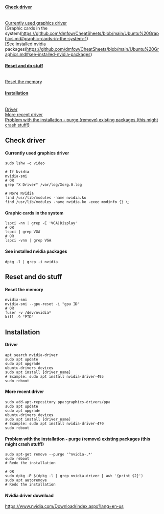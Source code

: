 #### [Check driver](https://github.com/dmfow/CheatSheets/blob/main/Ubuntu%20Graphics.md#check-driver-1)
<br>[Currently used graphics driver](https://github.com/dmfow/CheatSheets/blob/main/Ubuntu%20Graphics.md#currently-used-graphics-driver-1)
<br>[Graphic cards in the system(https://github.com/dmfow/CheatSheets/blob/main/Ubuntu%20Graphics.md#graphic-cards-in-the-system-1)
<br>[See installed nvidia packages(https://github.com/dmfow/CheatSheets/blob/main/Ubuntu%20Graphics.md#see-installed-nvidia-packages)
<br>
#### [Reset and do stuff](https://github.com/dmfow/CheatSheets/blob/main/Ubuntu%20Graphics.md#reset-and-do-stuff-1)
<br>[Reset the memory](https://github.com/dmfow/CheatSheets/blob/main/Ubuntu%20Graphics.md#reset-the-memory)
<br>
#### [Installation](https://github.com/dmfow/CheatSheets/blob/main/Ubuntu%20Graphics.md#installation-1)
<br>[Driver](https://github.com/dmfow/CheatSheets/blob/main/Ubuntu%20Graphics.md#driver)
<br>[More recent driver]()
<br>[Problem with the installation - purge (remove) existing packages (this might crash stuff!)]()


## Check driver
#### Currently used graphics driver
```
sudo lshw -c video

# If Nvidia
nvidia-smi
# OR
grep "X Driver" /var/log/Xorg.0.log

# More Nvidia
find /usr/lib/modules -name nvidia.ko
find /usr/lib/modules -name nvidia.ko -exec modinfo {} \;

```

#### Graphic cards in the system
```
lspci -nn | grep -E 'VGA|Display'
# OR
lspci | grep VGA
# OR
lspci -vnn | grep VGA
```
#### See installed nvidia packages
```
dpkg -l | grep -i nvidia
```

## Reset and do stuff
#### Reset the memory
```
nvidia-smi
nvidia-smi --gpu-reset -i "gpu ID"
# OR
fuser -v /dev/nvidia*
kill -9 "PID"
```


## Installation

#### Driver
```
apt search nvidia-driver
sudo apt update
sudo apt upgrade
ubuntu-drivers devices
sudo apt install [driver_name]
# Example: sudo apt install nvidia-driver-495
sudo reboot
```

#### More recent driver
```
sudo add-apt-repository ppa:graphics-drivers/ppa
sudo apt update
sudo apt upgrade
ubuntu-drivers devices
sudo apt install [driver_name]
# Example: sudo apt install nvidia-driver-470
sudo reboot
```

#### Problem with the installation - purge (remove) existing packages (this might crash stuff!)
```
sudo apt-get remove --purge '^nvidia-.*'
sudo reboot
# Redo the installation

# OR
sudo dpkg -P $(dpkg -l | grep nvidia-driver | awk '{print $2}')
sudo apt autoremove
# Redo the installation
```
#### Nvidia driver download
https://www.nvidia.com/Download/index.aspx?lang=en-us


